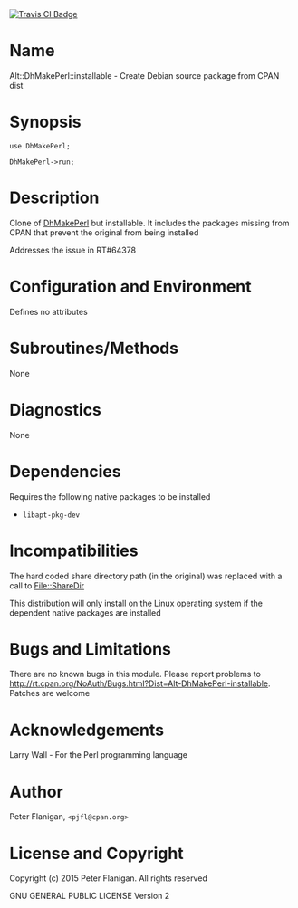 <div>
    <a href="https://travis-ci.org/pjfl/p5-alt-dhmakeperl-installable"><img src="https://travis-ci.org/pjfl/p5-alt-dhmakeperl-installable.svg?branch=master" alt="Travis CI Badge"></a>
</div>

# Name

Alt::DhMakePerl::installable - Create Debian source package from CPAN dist

# Synopsis

    use DhMakePerl;

    DhMakePerl->run;

# Description

Clone of [DhMakePerl](https://metacpan.org/pod/DhMakePerl) but installable. It includes the packages missing from
CPAN that prevent the original from being installed

Addresses the issue in RT#64378

# Configuration and Environment

Defines no attributes

# Subroutines/Methods

None

# Diagnostics

None

# Dependencies

Requires the following native packages to be installed

- `libapt-pkg-dev`

# Incompatibilities

The hard coded share directory path (in the original) was replaced with a call
to [File::ShareDir](https://metacpan.org/pod/File::ShareDir)

This distribution will only install on the Linux operating system if the
dependent native packages are installed

# Bugs and Limitations

There are no known bugs in this module. Please report problems to
http://rt.cpan.org/NoAuth/Bugs.html?Dist=Alt-DhMakePerl-installable.
Patches are welcome

# Acknowledgements

Larry Wall - For the Perl programming language

# Author

Peter Flanigan, `<pjfl@cpan.org>`

# License and Copyright

Copyright (c) 2015 Peter Flanigan. All rights reserved

GNU GENERAL PUBLIC LICENSE Version 2
